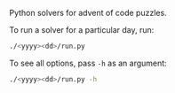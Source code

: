Python solvers for advent of code puzzles.

To run a solver for a particular day, run:

```sh
./<yyyy><dd>/run.py
```

To see all options, pass `-h` as an argument:

```sh
./<yyyy><dd>/run.py -h
```
